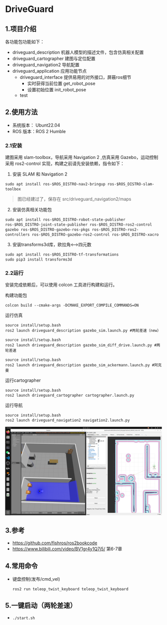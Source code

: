 
# DriveGuard

## 1.项目介绍

各功能包功能如下：
- driveguard_description 机器人模型的描述文件，包含仿真相关配置
- driveguard_cartographer 建图与定位配置
- driveguard_navigation2 导航配置
- driveguard_application 应用功能节点
    - driveguard_interface  提供易用的对外接口，屏蔽ros细节
        - 实时获得当前位置 get_robot_pose
        - 设置初始位置 init_robot_pose
    - test

## 2.使用方法   

- 系统版本： Ubunt22.04
- ROS 版本：ROS 2 Humble

### 2.1安装

建图采用 slam-toolbox，导航采用 Navigation 2 ,仿真采用 Gazebo，运动控制采用 ros2-control 实现，构建之前请先安装依赖，指令如下：

1. 安装 SLAM 和 Navigation 2

```
sudo apt install ros-$ROS_DISTRO-nav2-bringup ros-$ROS_DISTRO-slam-toolbox
```
> 图已经建过了，保存在 src/driveguard_navigation2/maps

2. 安装仿真相关功能包

```
sudo apt install ros-$ROS_DISTRO-robot-state-publisher  ros-$ROS_DISTRO-joint-state-publisher ros-$ROS_DISTRO-ros2-control gazebo ros-$ROS_DISTRO-gazebo-ros-pkgs ros-$ROS_DISTRO-ros2-controllers ros-$ROS_DISTRO-gazebo-ros2-control ros-$ROS_DISTRO-xacro 
```

3. 安装transforms3d库，欧拉角<-->四元数

```
sudo apt install ros-$ROS_DISTRO-tf-transformations
sudo pip3 install transforms3d
```

### 2.2运行

安装完成依赖后，可以使用 colcon 工具进行构建和运行。

构建功能包

```
colcon build --cmake-args -DCMAKE_EXPORT_COMPILE_COMMANDS=ON
```

运行仿真

```
source install/setup.bash
ros2 launch driveguard_description gazebo_sim.launch.py #两轮差速（new）
```

```
source install/setup.bash
ros2 launch driveguard_description gazebo_sim_diff_drive.launch.py #两轮差速
```

```
source install/setup.bash
ros2 launch driveguard_description gazebo_sim_ackermann.launch.py #阿克曼
```

运行cartographer

```
source install/setup.bash
ros2 launch driveguard_cartographer cartographer.launch.py
```

运行导航

```
source install/setup.bash
ros2 launch driveguard_navigation2 navigation2.launch.py
```

![sim_ackermann](media/sim_ackermann.png)

## 3.参考

- https://github.com/fishros/ros2bookcode
- https://www.bilibili.com/video/BV1gr4y1Q7j5/ 第6-7章


## 4.常用命令

- 键盘控制(发布/cmd_vel)
    ```
    ros2 run teleop_twist_keyboard teleop_twist_keyboard
    ```

## 5.一键启动（两轮差速）

- 
    ```
    ./start.sh
    ```
